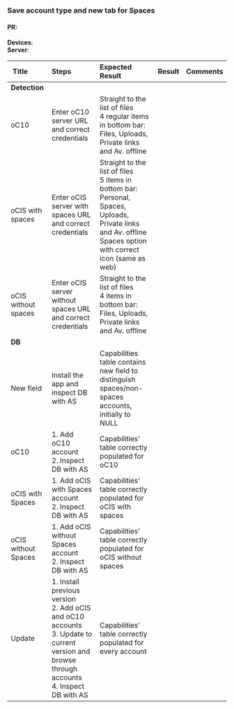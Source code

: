 ### Save account type and new tab for Spaces


#### PR: 

**Devices**: <br>
**Server**: 


| Title | Steps     | Expected Result | Result | Comments |
| :---- | :-------- | :-------------- | :----: | :------- |
|**Detection**||||
| oC10 | Enter oC10 server URL and correct credentials | Straight to the list of files<br>4 regular items in bottom bar: Files, Uploads, Private links and Av. offline  |  |  |
| oCIS with spaces | Enter oCIS server with spaces URL and correct credentials | Straight to the list of files<br>5 items in bottom bar: Personal, Spaces, Uploads, Private links and Av. offline<br>Spaces option with correct icon (same as web)  |  |  |
| oCIS without spaces | Enter oCIS server without spaces URL and correct credentials | Straight to the list of files<br>4 items in bottom bar: Files, Uploads, Private links and Av. offline  |  |  |
|**DB**||||
| New field | Install the app and inspect DB with AS | Capabilities table contains new field to distinguish spaces/non-spaces accounts, initially to NULL | |  |
| oC10 | 1. Add oC10 account<br>2. Inspect DB with AS| Capabilities' table correctly populated for oC10 |  |  |
| oCIS with Spaces | 1. Add oCIS with Spaces account<br>2. Inspect DB with AS | Capabilities' table correctly populated for oCIS with spaces |  |  |
| oCIS without Spaces | 1. Add oCIS without Spaces account<br>2. Inspect DB with AS | Capabilities' table correctly populated for oCIS without spaces |  |  |
| Update | 1. Install previous version<br>2. Add oCIS and oC10 accounts<br>3. Update to current version and browse through accounts<br>4. Inspect DB with AS | Capabilities' table correctly populated for every account |  |  |